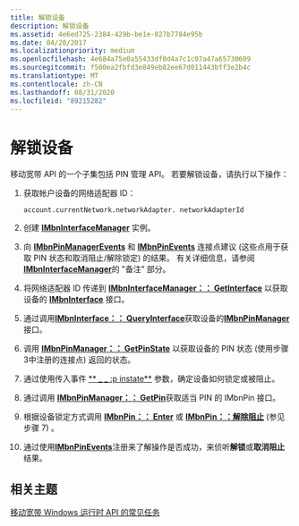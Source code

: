 ```yaml
---
title: 解锁设备
description: 解锁设备
ms.assetid: 4e6ed725-2384-429b-be1e-027b7784e95b
ms.date: 04/20/2017
ms.localizationpriority: medium
ms.openlocfilehash: 4e684a75e0a55433df0d4a7c1c07a47a65730609
ms.sourcegitcommit: f500ea2fbfd3e849eb82ee67d011443bff3e2b4c
ms.translationtype: MT
ms.contentlocale: zh-CN
ms.lasthandoff: 08/31/2020
ms.locfileid: "89215282"
---
```

# <a name="unlock-a-device"></a>解锁设备


移动宽带 API 的一个子集包括 PIN 管理 API。 若要解锁设备，请执行以下操作：

1.  获取帐户设备的网络适配器 ID：

    ``` syntax
    account.currentNetwork.networkAdapter. networkAdapterId
    ```

2.  创建 [**IMbnInterfaceManager**](/windows/desktop/api/mbnapi/nn-mbnapi-imbninterfacemanager) 实例。

3.  向 [**IMbnPinManagerEvents**](/windows/desktop/api/mbnapi/nn-mbnapi-imbnpinmanagerevents) 和 [**IMbnPinEvents**](/windows/desktop/api/mbnapi/nn-mbnapi-imbnpinevents) 连接点建议 (这些点用于获取 PIN 状态和取消阻止/解除锁定) 的结果。 有关详细信息，请参阅 [**IMbnInterfaceManager**](/windows/desktop/api/mbnapi/nn-mbnapi-imbninterfacemanager)的 "备注" 部分。

4.  将网络适配器 ID 传递到 [**IMbnInterfaceManager：： GetInterface**](/windows/desktop/api/mbnapi/nf-mbnapi-imbninterfacemanager-getinterface) 以获取设备的 [**IMbnInterface**](/windows/desktop/api/mbnapi/nn-mbnapi-imbninterface) 接口。

5.  通过调用[**IMbnInterface：： QueryInterface**](/windows/desktop/api/mbnapi/nn-mbnapi-imbninterface)获取设备的[**IMbnPinManager**](/windows/desktop/api/mbnapi/nn-mbnapi-imbnpinmanager)接口。

6.  调用 [**IMbnPinManager：： GetPinState**](/windows/desktop/api/mbnapi/nf-mbnapi-imbnpinmanager-getpinstate) 以获取设备的 PIN 状态 (使用步骤3中注册的连接点) 返回的状态。

7.  通过使用传入事件 [** \_ \_ :p instate**](/windows/desktop/api/mbnapi/ns-mbnapi-mbn_pin_info) 参数，确定设备如何锁定或被阻止。

8.  通过调用 [**IMbnPinManager：： GetPin**](/windows/desktop/api/mbnapi/nf-mbnapi-imbnpinmanager-getpin)获取适当 PIN 的 IMbnPin 接口。

9.  根据设备锁定方式调用 [**IMbnPin：： Enter**](/windows/desktop/api/mbnapi/nf-mbnapi-imbnpin-enter) 或 [**IMbnPin：：解除阻止**](/windows/desktop/api/mbnapi/nf-mbnapi-imbnpin-unblock) (参见步骤 7) 。

10. 通过使用[**IMbnPinEvents**](/windows/desktop/api/mbnapi/nn-mbnapi-imbnpinevents)注册来了解操作是否成功，来侦听**解锁**或**取消阻止**结果。

## <a name="span-idrelated_topicsspanrelated-topics"></a><span id="related_topics"></span>相关主题


[移动宽带 Windows 运行时 API 的常见任务](./create-a-mobilebroadbandaccount-object.md)

 

